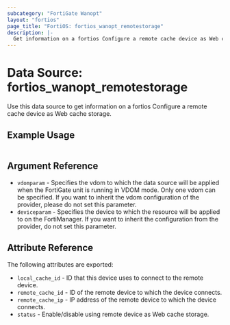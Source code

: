 ```yaml
---
subcategory: "FortiGate Wanopt"
layout: "fortios"
page_title: "FortiOS: fortios_wanopt_remotestorage"
description: |-
  Get information on a fortios Configure a remote cache device as Web cache storage.
---
```


# Data Source: fortios_wanopt_remotestorage
Use this data source to get information on a fortios Configure a remote cache device as Web cache storage.


## Example Usage

```hcl

```

## Argument Reference

* `vdomparam` - Specifies the vdom to which the data source will be applied when the FortiGate unit is running in VDOM mode. Only one vdom can be specified. If you want to inherit the vdom configuration of the provider, please do not set this parameter.
* `deviceparam` - Specifies the device to which the resource will be applied to on the FortiManager. If you want to inherit the configuration from the provider, do not set this parameter.

## Attribute Reference

The following attributes are exported:

* `local_cache_id` - ID that this device uses to connect to the remote device.
* `remote_cache_id` - ID of the remote device to which the device connects.
* `remote_cache_ip` - IP address of the remote device to which the device connects.
* `status` - Enable/disable using remote device as Web cache storage.

